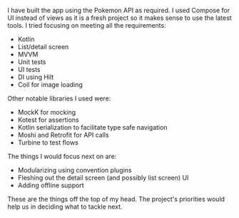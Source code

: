I have built the app using the Pokemon API as required. I used Compose for UI instead of views as it is a fresh project so it makes sense to use the latest tools.
I tried focusing on meeting all the requirements:
* Kotlin
* List/detail screen
* MVVM
* Unit tests
* UI tests
* DI using Hilt
* Coil for image loading

Other notable libraries I used were:
* MockK for mocking
* Kotest for assertions
* Kotlin serialization to facilitate type safe navigation
* Moshi and Retrofit for API calls
* Turbine to test flows
  
The things I would focus next on are:
* Modularizing using convention plugins
* Fleshing out the detail screen (and possibly list screen) UI
* Adding offline support

These are the things off the top of my head. The project's priorities would help us in deciding what to tackle next.
